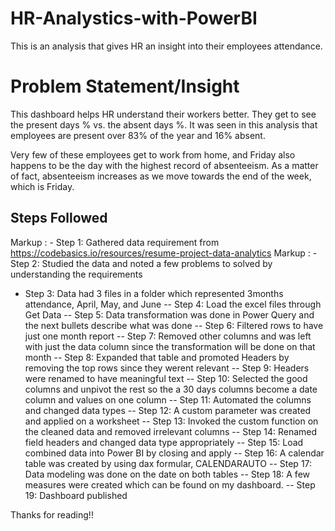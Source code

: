 # HR-Analystics-with-PowerBI
This is an analysis that gives HR an insight into their employees attendance.

# Problem Statement/Insight
This dashboard helps HR understand their workers better. They get to see the present days % vs. the absent days %.
It was seen in this analysis that employees are present over 83% of the year and 16% absent.

Very few of these employees get to work from home, and Friday also happens to be the day with the highest record of absenteeism. As a matter of fact, absenteeism increases as we move towards the end of the week, which is Friday.

## Steps Followed
 Markup : - Step 1: Gathered data requirement from https://codebasics.io/resources/resume-project-data-analytics
 Markup : - Step 2: Studied the data and noted a few problems to solved by understanding the requirements
- Step 3: Data had 3 files in a folder which represented 3months attendance, April, May, and June
-- Step 4: Load the excel files through Get Data
-- Step 5: Data transformation was done in Power Query and the next bullets describe what was done
-- Step 6: Filtered rows to have just one month report
-- Step 7: Removed other columns and was left with just the data column since the transformation will be done on that month
-- Step 8: Expanded that table and promoted Headers by removing the top rows since they werent relevant
-- Step 9: Headers were renamed to have meaningful text
-- Step 10: Selected the good columns and unpivot the rest so the a 30 days columns become a date column and values on one column
-- Step 11: Automated the columns and changed data types
-- Step 12: A custom parameter was created and applied on a worksheet
-- Step 13: Invoked the custom function on the cleaned data and removed irrelevant columns
-- Step 14: Renamed field headers and changed data type appropriately
-- Step 15: Load combined data into Power BI by closing and apply
-- Step 16: A calendar table was created by using dax formular, CALENDARAUTO
-- Step 17: Data modeling was done on the date on both tables
-- Step 18: A few measures were created which can be found on my dashboard.
-- Step 19: Dashboard published

Thanks for reading!!

